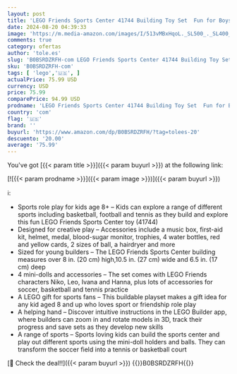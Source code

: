 ```yaml
---
layout: post
title: 'LEGO Friends Sports Center 41744 Building Toy Set  Fun for Boys and Girls Ages 8 and up  Includes Football  Basketball and Tennis Games  A Fun Gift for Kids Who Love Sports and Pretend Play'
date: 2024-08-20 04:39:33
image: 'https://m.media-amazon.com/images/I/513vMBxHqoL._SL500_._SL400_.jpg'
comments: true
category: ofertas
author: 'tole.es'
slug: 'B0BSRDZRFH-com LEGO Friends Sports Center 41744 Building Toy Set Fun for...'
sku: 'B0BSRDZRFH-com'
tags: [ 'lego','🇺🇸', ]
actualPrice: 75.99 USD
currency: USD
price: 75.99
comparePrice: 94.99 USD
prodname: 'LEGO Friends Sports Center 41744 Building Toy Set  Fun for Boys and Girls Ages 8 and up  Includes Football  Basketball and Tennis Games  A Fun Gift for Kids Who Love Sports and Pretend Play'
country: 'com'
flag: '🇺🇸'
brand: ''
buyurl: 'https://www.amazon.com/dp/B0BSRDZRFH/?tag=tolees-20'
descuento: '20.00'
average: '75.99'
---
```


You've got [{{< param title >}}]({{< param buyurl >}}) at the following link:

[![{{< param prodname >}}]({{< param image >}})]({{< param buyurl >}})

ℹ️:

- Sports role play for kids age 8+ – Kids can explore a range of different sports including basketball, football and tennis as they build and explore this fun LEGO Friends Sports Center toy (41744)
- Designed for creative play – Accessories include a music box, first-aid kit, helmet, medal, blood-sugar monitor, trophies, 4 water bottles, red and yellow cards, 2 sizes of ball, a hairdryer and more
- Sized for young builders – The LEGO Friends Sports Center building measures over 8 in. (20 cm) high,10.5 in. (27 cm) wide and 6.5 in. (17 cm) deep
- 4 mini-dolls and accessories – The set comes with LEGO Friends characters Niko, Leo, Ivana and Hanna, plus lots of accessories for soccer, basketball and tennis practice
- A LEGO gift for sports fans – This buildable playset makes a gift idea for any kid aged 8 and up who loves sport or friendship role play
- A helping hand – Discover intuitive instructions in the LEGO Builder app, where builders can zoom in and rotate models in 3D, track their progress and save sets as they develop new skills
- A range of sports – Sports loving kids can build the sports center and play out different sports using the mini-doll holders and balls. They can transform the soccer field into a tennis or basketball court

[🛒 Check the deal!!]({{< param buyurl >}})
{{<world>}}B0BSRDZRFH{{</world>}}
